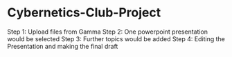 # Cybernetics-Club-Project
Step 1: Upload files from Gamma 
Step 2: One powerpoint presentation would be selected
Step 3: Further topics would be added 
Step 4: Editing the Presentation and making the final draft
